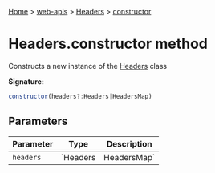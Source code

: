 [Home](./index) &gt; [web-apis](./web-apis.md) &gt; [Headers](./web-apis.headers.md) &gt; [constructor](./web-apis.headers.constructor.md)

# Headers.constructor method

Constructs a new instance of the [Headers](./web-apis.headers.md) class

**Signature:**
```javascript
constructor(headers?:Headers|HeadersMap)
```

## Parameters

|  Parameter | Type | Description |
|  --- | --- | --- |
|  `headers` | `Headers|HeadersMap` |  |

